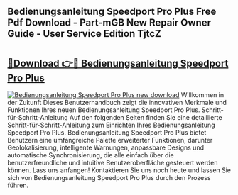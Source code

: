 ## Bedienungsanleitung Speedport Pro Plus Free Pdf Download - Part-mGB New Repair Owner Guide - User Service Edition TjtcZ

# <h2><a href="http://df3tj2.blite.top/?on=Bedienungsanleitung+Speedport+Pro+Plus">🔗Download 👉🔴 Bedienungsanleitung Speedport Pro Plus</a></h2>

[![Bedienungsanleitung Speedport Pro Plus new download](https://i.imgur.com/lujVjoI.png)](http://df3tj2.blite.top/?on=Bedienungsanleitung+Speedport+Pro+Plus)
Willkommen in der Zukunft Dieses Benutzerhandbuch zeigt die innovativen Merkmale und Funktionen Ihres neuen Bedienungsanleitung Speedport Pro Plus. Schritt-für-Schritt-Anleitung Auf den folgenden Seiten finden Sie eine detaillierte Schritt-für-Schritt-Anleitung zum Einrichten Ihres Bedienungsanleitung Speedport Pro Plus. Bedienungsanleitung Speedport Pro Plus bietet Benutzern eine umfangreiche Palette erweiterter Funktionen, darunter Geolokalisierung, intelligente Warnungen, anpassbare Designs und automatische Synchronisierung, die alle einfach über die benutzerfreundliche und intuitive Benutzeroberfläche gesteuert werden können. Lass uns anfangen! Kontaktieren Sie uns noch heute und lassen Sie sich von Bedienungsanleitung Speedport Pro Plus durch den Prozess führen.
